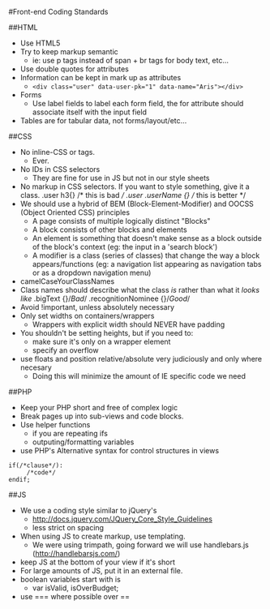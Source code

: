 #Front-end Coding Standards

##HTML
- Use HTML5 
- Try to keep markup semantic
	- ie: use p tags instead of span + br tags for body text, etc...
- Use double quotes for attributes
- Information can be kept in mark up as attributes 
	- ```<div class="user" data-user-pk="1" data-name="Aris"></div>```
- Forms
	- Use label fields to label each form field, the for attribute should associate itself with the input field
- Tables are for tabular data, not forms/layout/etc...
	
##CSS
- No inline-CSS or <style></style> tags.
	- Ever.
- No IDs in CSS selectors
	- They are fine for use in JS but not in our style sheets
- No markup in CSS selectors. If you want to style something, give it a class. 
		.user h3{} /* this is bad */
		.user .userName {} /* this is better */
- We should use a hybrid of BEM (Block-Element-Modifier) and OOCSS (Object Oriented CSS) principles
	- A page consists of multiple logically distinct "Blocks"
	- A block consists of other blocks and elements
	- An element is something that doesn't make sense as a block outside of the block's context (eg: the input in a 'search block')
	- A modifier is a class (series of classes) that change the way a block appears/functions (eg: a navigation list appearing as navigation tabs or as a dropdown navigation menu)
- camelCaseYourClassNames
- Class names should describe what the class *is* rather than what it *looks like*
		.bigText {}/*Bad*/
		.recognitionNominee {}/*Good*/
- Avoid !important, unless absolutely necessary
- Only set widths on containers/wrappers
	- Wrappers with explicit width should NEVER have padding
- You shouldn't be setting heights, but if you need to:
	- make sure it's only on a wrapper element
	- specify an overflow
- use floats and position relative/absolute very judiciously and only where necesary
	- Doing this will minimize the amount of IE specific code we need
	
##PHP
- Keep your PHP short and free of complex logic
- Break pages up into sub-views and code blocks.
- Use helper functions
	- if you are repeating ifs
	- outputing/formatting variables
- use PHP's Alternative syntax for control structures in views
```
if(/*clause*/): 
	 /*code*/ 
endif;
```
 
##JS
- We use a coding style similar to jQuery's 
	- http://docs.jquery.com/JQuery_Core_Style_Guidelines
	- less strict on spacing
- When using JS to create markup, use templating.
	- We were using trimpath, going forward we will use handlebars.js (http://handlebarsjs.com/)
- keep JS at the bottom of your view if it's short
- For large amounts of JS, put it in an external file.
- boolean variables start with is
	- var isValid, isOverBudget;
- use === where possible over ==
